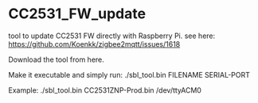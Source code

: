 # CC2531_FW_update

tool to update CC2531 FW directly with Raspberry Pi.
see here: https://github.com/Koenkk/zigbee2mqtt/issues/1618

Download the tool from here.

Make it executable and simply run:
./sbl_tool.bin FILENAME SERIAL-PORT 

Example:
./sbl_tool.bin CC2531ZNP-Prod.bin /dev/ttyACM0
